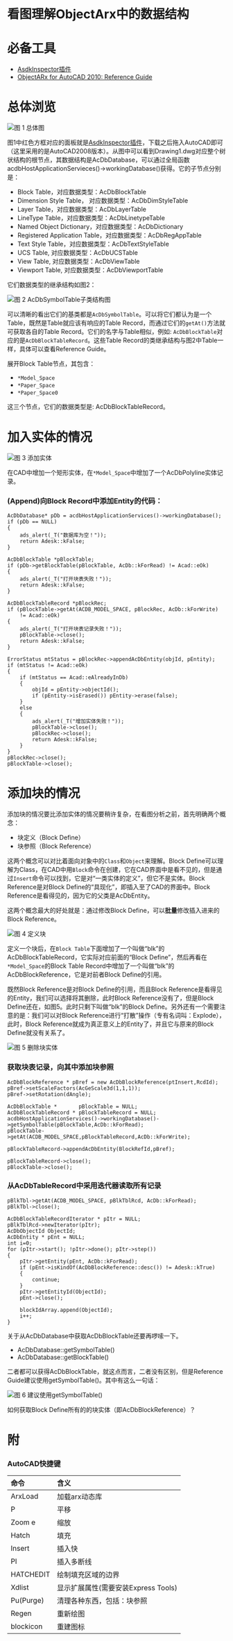 # 看图理解ObjectArx中的数据结构


# 必备工具

* [AsdkInspector插件](./9/AsdkInspector.arx)
* [ObjectARx for AutoCAD 2010: Reference Guide](./9/arxref.chm)



# 总体浏览

![图 1 总体图](./9/01.jpg)

图1中红色方框对应的面板就是[AsdkInspector插件](./9/AsdkInspector.arx)，下载之后拖入AutoCAD即可（这里采用的是AutoCAD2008版本）。从图中可以看到Drawing1.dwg对应整个树状结构的根节点，其数据结构是AcDbDatabase，可以通过全局函数acdbHostApplicationServieces()->workingDatabase()获得。它的子节点分别是：

* Block Table，对应数据类型：AcDbBlockTable
* Dimension Style Table， 对应数据类型：AcDbDimStyleTable
* Layer Table，对应数据类型：AcDbLayerTable
* LineType Table，对应数据类型：AcDbLinetypeTable
* Named Object Dictionary，对应数据类型：AcDbDictionary
* Registered Application Table，对应数据类型：AcDbRegAppTable
* Text Style Table，对应数据类型：AcDbTextStyleTable
* UCS Table, 对应数据类型：AcDbUCSTable
* View Table, 对应数据类型：AcDbViewTable
* Viewport Table, 对应数据类型：AcDbViewportTable

它们数据类型的继承结构如图2：

![图 2 AcDbSymbolTable子类结构图](./9/02.jpg)  

可以清晰的看出它们的基类都是`AcDbSymbolTable`。可以将它们都认为是一个Table，既然是Table就应该有响应的Table Record，而通过它们的`getAt()`方法就可获取各自的Table Record。它们的名字与Table相似，例如: `AcDbBlockTable`对应的是`AcDbBlockTableRecord`。这些Table Record的类继承结构与图2中Table一样，具体可以查看Reference Guide。


展开Block Table节点，其包含：

* `*Model_Space`
* `*Paper_Space`
* `*Paper_Space0`

这三个节点，它们的数据类型是: AcDbBlockTableRecord。



# 加入实体的情况

![图 3 添加实体](./9/03.jpg) 

在CAD中增加一个矩形实体，在`*Model_Space`中增加了一个AcDbPolyline实体记录。

### (Append)向Block Record中添加Entity的代码：

````
AcDbDatabase* pDb = acdbHostApplicationServices()->workingDatabase();
if (pDb == NULL) 
{
	ads_alert(_T("数据库为空！"));
	return Adesk::kFalse;
}

AcDbBlockTable *pBlockTable;
if (pDb->getBlockTable(pBlockTable, AcDb::kForRead) != Acad::eOk) 
{
	ads_alert(_T("打开块表失败！"));
	return Adesk::kFalse;
}

AcDbBlockTableRecord *pBlockRec;
if (pBlockTable->getAt(ACDB_MODEL_SPACE, pBlockRec, AcDb::kForWrite)
	!= Acad::eOk)
{
	ads_alert(_T("打开块表记录失败！"));
	pBlockTable->close();
	return Adesk::kFalse;
}	

ErrorStatus mtStatus = pBlockRec->appendAcDbEntity(objId, pEntity);
if (mtStatus != Acad::eOk) 
{
	if (mtStatus == Acad::eAlreadyInDb)
	{
		objId = pEntity->objectId();
		if (pEntity->isErased()) pEntity->erase(false);
	}
	else
	{
		ads_alert(_T("增加实体失败！"));
		pBlockTable->close();
		pBlockRec->close();
		return Adesk::kFalse;
	}		
}
pBlockRec->close();
pBlockTable->close();
````



# 添加块的情况

添加块的情况要比添加实体的情况要稍许复杂，在看图分析之前，首先明确两个概念：

* 块定义（Block Define）
* 块参照（Block Reference）

这两个概念可以对比着面向对象中的`Class`和`Object`来理解。Block Define可以理解为Class，在CAD中用`Block`命令在创建，它在CAD界面中是看不见的，但是通过`Insert`命令可以找到，它是对“一类实体的定义”，但它不是实体。Block Reference是对Block Define的“具现化”，即插入至了CAD的界面中。Block Reference是看得见的，因为它的父类是AcDbEntity。

这两个概念最大的好处就是：通过修改Block Define，可以**批量**修改插入进来的Block Reference。

![图 4 定义块](./9/04.jpg)

定义一个块后，在`Block Table`下面增加了一个叫做“blk”的AcDbBlockTableRecord，它实际对应前面的“Block Define”，然后再看在`*Model_Space`的Block Table Record中增加了一个叫做“blk”的AcDbBlockReference，它是对前者Block Define的引用。

既然Block Reference是对Block Define的引用，而且Block Reference是看得见的Entity，我们可以选择将其删除，此时Block Reference没有了，但是Block Define还在，如图5。此时只剩下叫做“blk”的Block Define。另外还有一个需要注意的是：我们可以对Block Reference进行“打散”操作（专有名词叫：Explode），此时，Block Reference就成为真正意义上的Entity了，并且它与原来的Block Define就没有关系了。

![图 5 删除块实体](./9/05.jpg)

### 获取块表记录，向其中添加块参照

````
AcDbBlockReference * pBref = new AcDbBlockReference(ptInsert,RcdId);
pBref->setScaleFactors(AcGeScale3d(1,1,1));
pBref->setRotation(dAngle);

AcDbBlockTable *       pBlockTable = NULL;
AcDbBlockTableRecord * pBlockTableRecord = NULL;
acdbHostApplicationServices()->workingDatabase()->getSymbolTable(pBlockTable,AcDb::kForRead);
pBlockTable->getAt(ACDB_MODEL_SPACE,pBlockTableRecord,AcDb::kForWrite);

pBlockTableRecord->appendAcDbEntity(BlockRefId,pBref);

pBlockTableRecord->close();
pBlockTable->close();
````

### 从AcDbTableRecord中采用迭代器读取所有记录

````
pBlkTbl->getAt(ACDB_MODEL_SPACE, pBlkTblRcd, AcDb::kForRead);
pBlkTbl->close();

AcDbBlockTableRecordIterator * pItr = NULL;
pBlkTblRcd->newIterator(pItr);
AcDbObjectId ObjectId;
AcDbEntity * pEnt = NULL;
int i=0;
for (pItr->start(); !pItr->done(); pItr->step())
{
	pItr->getEntity(pEnt, AcDb::kForRead);
	if (pEnt->isKindOf(AcDbBlockReference::desc()) != Adesk::kTrue)
	{
		continue;
	}	
	pItr->getEntityId(ObjectId);
	pEnt->close();
	
	blockIdArray.append(ObjectId);
	i++;
}
````

关于从AcDbDatabase中获取AcDbBlockTable还要再啰嗦一下。

* AcDbDatabase::getSymbolTable()
* AcDbDatabase::getBlockTable()

二者都可以获得AcDbBlockTable，就这点而言，二者没有区别，但是Reference Guide建议使用getSymbolTable()。其中有这么一句话：

![图 6 建议使用getSymbolTable()](./9/06.jpg)


如何获取Block Define所有的的块实体（即AcDbBlockReference）？




# 附

### AutoCAD快捷键

| 命令    | 含义    |
| :------ | :------ |
| ArxLoad | 加载arx动态库 |
| P       | 平移    |
| Zoom e  | 缩放    |
| Hatch   | 填充    |
| Insert  | 插入快  |
| Pl      | 插入多断线 |
| HATCHEDIT |  绘制填充区域的边界 |
| Xdlist    |  显示扩展属性(需要安装Express Tools)  |
| Pu(Purge) |  清理各种东西，包括：块参照 |
| Regen     |  重新绘图 |
| blockicon |  重建图标 |






